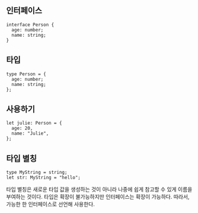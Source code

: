 ## 인터페이스
```
interface Person {
  age: number;
  name: string;
}
```

## 타입
```
type Person = {
  age: number;
  name: string;
};
```

## 사용하기
```
let julie: Person = {
  age: 20,
  name: "Julie",
};
```

## 타입 별칭
```
type MyString = string;
let str: MyString = "hello";
```

타입 별칭은 새로운 타입 값을 생성하는 것이 아니라 나중에 쉽게 참고할 수 있게 이름을 부여하는 것이다.
타입은 확장이 불가능하지만 인터페이스는 확장이 가능하다. 따라서, 가능한 한 인터페이스로 선언해 사용한다.
